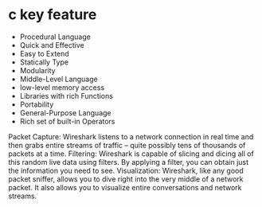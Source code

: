 # c key feature

- Procedural Language
- Quick and Effective
- Easy to Extend
- Statically Type
- Modularity
- Middle-Level Language
- low-level memory access
- Libraries with rich Functions
- Portability
- General-Purpose Language
- Rich set of built-in Operators

Packet Capture: Wireshark listens to a network connection in real time and then grabs entire streams of traffic – quite possibly tens of thousands of packets at a time.
Filtering: Wireshark is capable of slicing and dicing all of this random live data using filters. By applying a filter, you can obtain just the information you need to see.
Visualization: Wireshark, like any good packet sniffer, allows you to dive right into the very middle of a network packet. It also allows you to visualize entire conversations and network streams.